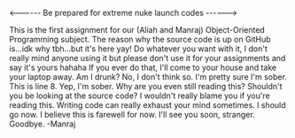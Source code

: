 <------ Be prepared for extreme nuke launch codes ------>

This is the first assignment for our (Aliah and Manraj) Object-Oriented Programming subject.
The reason why the source code is up on GitHub is...idk why tbh...but it's here yay!
Do whatever you want with it, I don't really mind anyone using it but please don't use it for your assignments and say it's yours hahaha
If you ever do that, I'll come to your house and take your laptop away.
Am I drunk? No, I don't think so. I'm pretty sure I'm sober.
This is line 8.
Yep, I'm sober.
Why are you even still reading this?
Shouldn't you be looking at the source code?
I wouldn't really blame you if you're reading this.
Writing code can really exhaust your mind sometimes.
I should go now.
I believe this is farewell for now.
I'll see you soon, stranger.
Goodbye.
-Manraj

